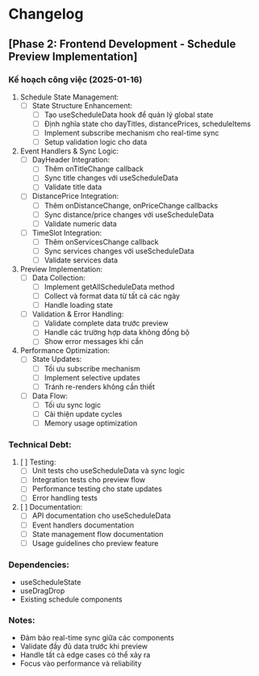 # Changelog

## [Phase 2: Frontend Development - Schedule Preview Implementation]

### Kế hoạch công việc (2025-01-16)

1. Schedule State Management:
   - [ ] State Structure Enhancement:
     - [ ] Tạo useScheduleData hook để quản lý global state
     - [ ] Định nghĩa state cho dayTitles, distancePrices, scheduleItems
     - [ ] Implement subscribe mechanism cho real-time sync
     - [ ] Setup validation logic cho data

2. Event Handlers & Sync Logic:
   - [ ] DayHeader Integration:
     - [ ] Thêm onTitleChange callback
     - [ ] Sync title changes với useScheduleData
     - [ ] Validate title data
   
   - [ ] DistancePrice Integration:
     - [ ] Thêm onDistanceChange, onPriceChange callbacks
     - [ ] Sync distance/price changes với useScheduleData
     - [ ] Validate numeric data
   
   - [ ] TimeSlot Integration:
     - [ ] Thêm onServicesChange callback
     - [ ] Sync services changes với useScheduleData
     - [ ] Validate services data

3. Preview Implementation:
   - [ ] Data Collection:
     - [ ] Implement getAllScheduleData method
     - [ ] Collect và format data từ tất cả các ngày
     - [ ] Handle loading state
   
   - [ ] Validation & Error Handling:
     - [ ] Validate complete data trước preview
     - [ ] Handle các trường hợp data không đồng bộ
     - [ ] Show error messages khi cần

4. Performance Optimization:
   - [ ] State Updates:
     - [ ] Tối ưu subscribe mechanism
     - [ ] Implement selective updates
     - [ ] Tránh re-renders không cần thiết
   
   - [ ] Data Flow:
     - [ ] Tối ưu sync logic
     - [ ] Cải thiện update cycles
     - [ ] Memory usage optimization

### Technical Debt:
1. [ ] Testing:
   - [ ] Unit tests cho useScheduleData và sync logic
   - [ ] Integration tests cho preview flow
   - [ ] Performance testing cho state updates
   - [ ] Error handling tests

2. [ ] Documentation:
   - [ ] API documentation cho useScheduleData
   - [ ] Event handlers documentation
   - [ ] State management flow documentation
   - [ ] Usage guidelines cho preview feature

### Dependencies:
- useScheduleState
- useDragDrop
- Existing schedule components

### Notes:
- Đảm bảo real-time sync giữa các components
- Validate đầy đủ data trước khi preview
- Handle tất cả edge cases có thể xảy ra
- Focus vào performance và reliability 